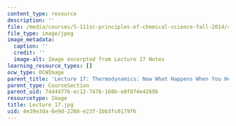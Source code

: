 ```yaml
---
content_type: resource
description: ''
file: /media/courses/5-111sc-principles-of-chemical-science-fall-2014/4e39e3da6e9d2288e23f1bb3fc0179f6_Lecture_17.jpg
file_type: image/jpeg
image_metadata:
  caption: ''
  credit: ''
  image-alt: Image excerpted from Lecture 17 Notes
learning_resource_types: []
ocw_type: OCWImage
parent_title: 'Lecture 17: Thermodynamics: Now What Happens When You Heat It Up?'
parent_type: CourseSection
parent_uid: 74d44776-ec12-7476-168b-e0f074e4269b
resourcetype: Image
title: Lecture_17.jpg
uid: 4e39e3da-6e9d-2288-e23f-1bb3fc0179f6
---
```


